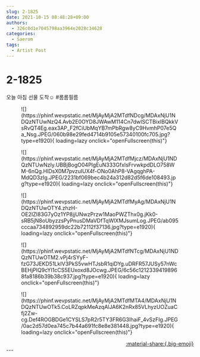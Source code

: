 ```yaml
---
slug: 2-1825
date: 2021-10-15 08:48:28+09:00
authors:
  - 326c0d1e7045798aa3964e2028c34628
categories:
  - Saerom
tags:
  - Artist Post
---
```


# 2-1825

<div class="post-container" markdown="1">
<div class="content-container md-sidebar__scrollwrap" markdown="1">

오늘 아침 선물 도착☺️ \#롬롬필름 <br>
<figure markdown="1">
![](https://phinf.wevpstatic.net/MjAyMjA2MTdfNDcg/MDAxNjU1NDQzNTUwNzQ4.Avb2E0OYD8JWAwM114Cn7dwISCTBixIBQkkVsRvQT4Eg.eax3AP_F2fCiUbMqYB7mPbRgw8yC9HvmhP07e5Qa_Nsg.JPEG/060b98e29fed4714b9105e57340100fc705.jpg?type=e1920){ loading=lazy onclick="openFullscreen(this)"}
</figure>

<figure markdown="1">
![](https://phinf.wevpstatic.net/MjAyMjA2MTdfMjcz/MDAxNjU1NDQzNTUwNzIy.UBBjBogO04PlgEuN333GfxlsFrvwkpdDLO758WM-6nQg.HlDsX0M7pvzuIUX4f-ONo0AhP8-VAgqghPA-MdQD3zIg.JPEG/2231bf069bec4b24a312d82d5f6de108493.jpg?type=e1920){ loading=lazy onclick="openFullscreen(this)"}
</figure>

<figure markdown="1">
![](https://phinf.wevpstatic.net/MjAyMjA2MTdfMyAg/MDAxNjU1NDQzNTUwOTY4.zhzH-OE2IZI83G7yOz1YP8jjUNwzPrzw1MaoPWZThx0g.jKk0-sRB5jN8oUbyzzsPyPnusDMaVDfTqWlXMJsumLog.JPEG/ab095cccaa734892959dc22b72112f37136.jpg?type=e1920){ loading=lazy onclick="openFullscreen(this)"}
</figure>

<figure markdown="1">
![](https://phinf.wevpstatic.net/MjAyMjA2MTdfNTcg/MDAxNjU1NDQzNTUwOTM2.vPj4rSYyF-fzG73JEKD51LkIV3PkS5vwHTJsbR1qiDYg.uDRFR57JUSy57nWcBEHjPIQ9cYI1cCS5EUxoxd8JOcwg.JPEG/6c56c12123394198968fa8186b39b38c937.jpg?type=e1920){ loading=lazy onclick="openFullscreen(this)"}
</figure>

<figure markdown="1">
![](https://phinf.wevpstatic.net/MjAyMjA2MTdfMTA4/MDAxNjU1NDQzNTUwOTk5.CoLRZqpkMeAzqAlJA6K2nRx85VLhyzUOZuaCfj2Zw-cg.Def4ROGBDGe1CYSLS7pR2r5TY3FR6G3IhaiF_4vSzFIg.JPEG/0ac2d57d0ea745c7b44a691fc8e8e381448.jpg?type=e1920){ loading=lazy onclick="openFullscreen(this)"}
</figure>


</div>
</div>

<div style="text-align: right;" markdown="1">
<a href="https://weverse.io/fromis9/artist/2-1825" style="text-align: right;">:material-share:{.big-emoji}</a>
</div>
---
